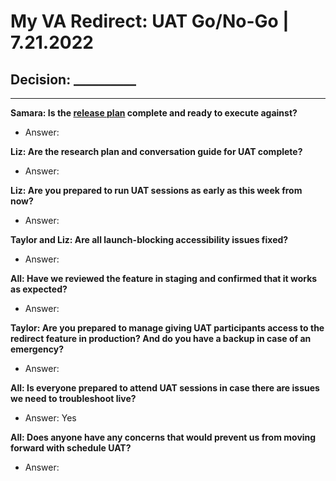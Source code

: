 # My VA Redirect: UAT Go/No-Go | 7.21.2022 

## Decision: __________

---

**Samara: Is the [release plan](https://github.com/department-of-veterans-affairs/va.gov-team/blob/master/products/identity-personalization/my-va/my-va-redirect/my-va-redirect-release-plan.md) complete and ready to execute against?**
- Answer: 

**Liz: Are the research plan and conversation guide for UAT complete?**
- Answer: 

**Liz: Are you prepared to run UAT sessions as early as this week from now?**
- Answer: 

**Taylor and Liz: Are all launch-blocking accessibility issues fixed?**
- Answer: 

**All: Have we reviewed the feature in staging and confirmed that it works as expected?**
- Answer: 

**Taylor: Are you prepared to manage giving UAT participants access to the redirect feature in production? And do you have a backup in case of an emergency?**
- Answer: 

**All: Is everyone prepared to attend UAT sessions in case there are issues we need to troubleshoot live?**
- Answer: Yes

**All: Does anyone have any concerns that would prevent us from moving forward with schedule UAT?**
- Answer: 
